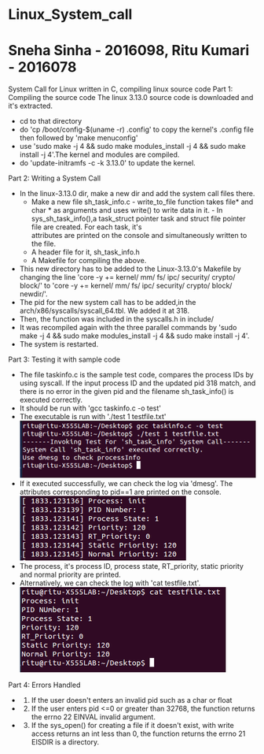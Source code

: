 # Linux_System_call
# Sneha Sinha - 2016098, Ritu Kumari - 2016078
System Call for Linux written in C, compiling linux source code
Part 1: Compiling the source code
The linux 3.13.0 source code is downloaded and it's extracted.
- cd to that directory
- do 'cp /boot/config-$(uname -r) .config' to copy the kernel's .config file then followed by 'make menuconfig'
- use 'sudo make -j 4 && sudo make modules_install -j 4 && sudo make install -j 4'.The kernel and modules are compiled.
- do 'update-initramfs -c -k 3.13.0' to update the kernel.

Part 2: Writing a System Call
- In the linux-3.13.0 dir, make a new dir and add the system call files there.
  - Make a new file sh_task_info.c
        - write_to_file function takes file* and char * as arguments and uses write() to write data in it.
        - In sys_sh_task_info(),a task_struct pointer task and struct file pointer file are created. For each task, it's                 
          attributes are printed on the console and simultaneously written to the file. 
  - A header file for it, sh_task_info.h
  - A Makefile for compiling the above.
- This new directory has to be added to the Linux-3.13.0's Makefile by changing the line 'core -y  += kernel/ mm/ fs/ ipc/ security/ crypto/ block/' to 'core -y  += kernel/ mm/ fs/ ipc/ security/ crypto/ block/ newdir/'.
- The pid for the new system call has to be added,in the arch/x86/syscalls/syscall_64.tbl. We added it at 318.
- Then, the function was included in the syscalls.h in include/ 
- It was recompiled again with the three parallel commands by 'sudo make -j 4 && sudo make modules_install -j 4 && sudo make install -j 4'.
- The system is restarted.

Part 3: Testing it with sample code
- The file taskinfo.c is the sample test code, compares the process IDs by using syscall. If the input process ID and the updated pid 318 match, and there is no error in the given pid and the filename sh_task_info() is executed correctly.
- It should be run with 'gcc taskinfo.c -o test'
- The executable is run with './test 1 testfile.txt'
![](https://github.com/snehasi/Linux_System_call/blob/master/Screenshot%20from%202018-02-11%2022:34:19.png)
- If it executed successfully, we can check the log via 'dmesg'. The attributes corresponding to pid==1 are printed on the console.
![](https://github.com/snehasi/Linux_System_call/blob/master/Screenshot%20from%202018-02-11%2022:34:48.png)
- The process, it's process ID, process state, RT_priority, static priority and normal priority are printed.
-  Alternatively, we can check the log with 'cat testfile.txt'.
![](https://github.com/snehasi/Linux_System_call/blob/master/Screenshot%20from%202018-02-11%2022:35:04.png)

Part 4: Errors Handled
- 1. If the user doesn't enters an invalid pid such as a char or float
- 2. If the user enters pid <=0 or greater than 32768, the function returns the errno 22 EINVAL invalid argument.
- 3. If the sys_open() for creating a file if it doesn't exist, with write access returns an int less than 0, the function returns the errno 21 EISDIR is a directory.
